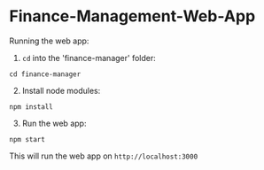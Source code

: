 # Finance-Management-Web-App

Running the web app:

1. `cd` into the 'finance-manager' folder:

```
cd finance-manager
```

2. Install node modules:

```
npm install
```

3. Run the web app:

```
npm start
```

This will run the web app on `http://localhost:3000`